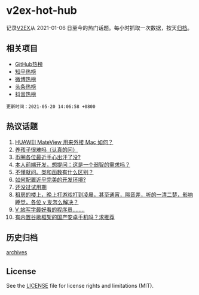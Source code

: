 # v2ex-hot-hub

 记录[V2EX](https://www.v2ex.com/)从 2021-01-06 日至今的热门话题。每小时抓取一次数据，按天[归档](archives)。
 
 ## 相关项目

- [GitHub热榜](https://github.com/snaildev/github-hot-hub)
- [知乎热榜](https://github.com/snaildev/zhihu-hot-hub)
- [微博热榜](https://github.com/snaildev/weibo-hot-hub)
- [头条热榜](https://github.com/snaildev/toutiao-hot-hub)
- [抖音热榜](https://github.com/snaildev/douyin-hot-hub)


 `更新时间：2021-05-20 14:06:58 +0800`

## 热议话题

1. [HUAWEI MateView 用来外接 Mac 如何？](https://www.v2ex.com/t/777946)
1. [养孩子很难吗（认真的问）](https://www.v2ex.com/t/778012)
1. [币圈各位最近手心出汗了没?](https://www.v2ex.com/t/778035)
1. [本人前端开发，想提问：这是一个弱智的需求吗？](https://www.v2ex.com/t/777955)
1. [不懂就问。类和函数有什么区别？](https://www.v2ex.com/t/778049)
1. [如何配置近乎完美的开发环境?](https://www.v2ex.com/t/777966)
1. [还没过试用期](https://www.v2ex.com/t/777910)
1. [租房的楼上，晚上打游戏打到凌晨，甚至通宵，隔音差，听的一清二楚，影响睡觉，各位 v 友怎么解决？](https://www.v2ex.com/t/777923)
1. [V 站写字最好看的程序员........](https://www.v2ex.com/t/777897)
1. [有内置谷歌框架的国产安卓手机吗？求推荐](https://www.v2ex.com/t/777997)

## 历史归档

[archives](archives)

## License

See the [LICENSE](LICENSE) file for license rights and limitations (MIT).
